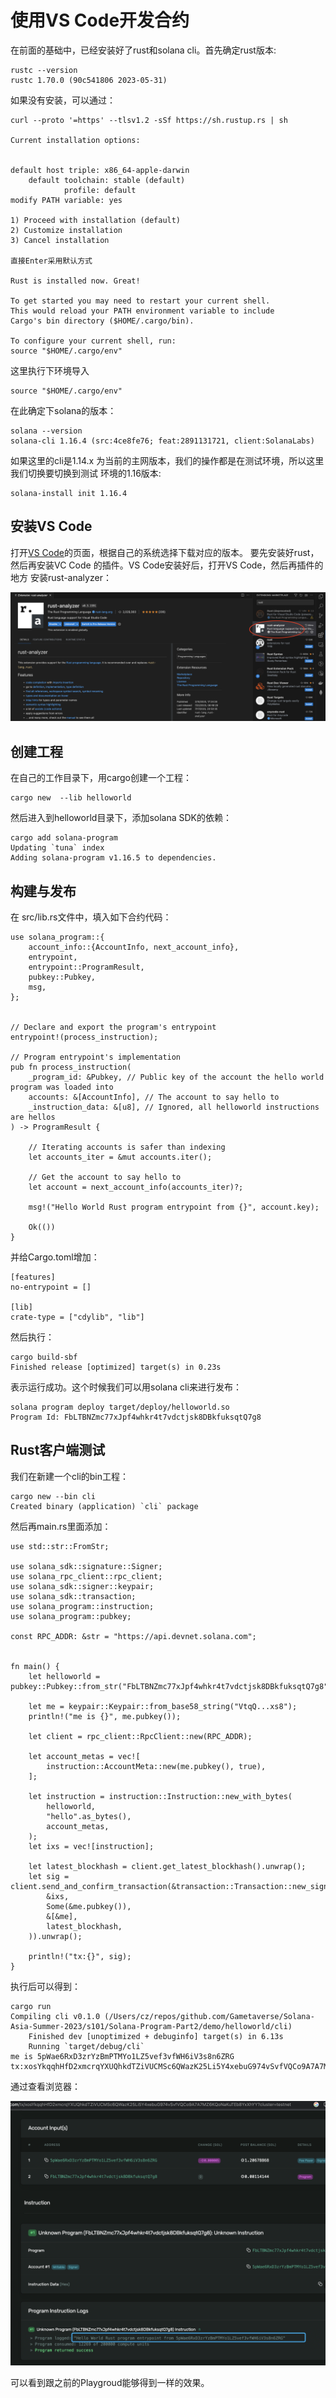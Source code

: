 # 使用VS Code开发合约

在前面的基础中，已经安装好了rust和solana cli。首先确定rust版本:

    rustc --version
    rustc 1.70.0 (90c541806 2023-05-31)

如果没有安装，可以通过：


    curl --proto '=https' --tlsv1.2 -sSf https://sh.rustup.rs | sh

    Current installation options:


    default host triple: x86_64-apple-darwin
        default toolchain: stable (default)
                profile: default
    modify PATH variable: yes

    1) Proceed with installation (default)
    2) Customize installation
    3) Cancel installation

    直接Enter采用默认方式

    Rust is installed now. Great!

    To get started you may need to restart your current shell.
    This would reload your PATH environment variable to include
    Cargo's bin directory ($HOME/.cargo/bin).

    To configure your current shell, run:
    source "$HOME/.cargo/env"

这里执行下环境导入

    source "$HOME/.cargo/env"

在此确定下solana的版本：

    solana --version
    solana-cli 1.16.4 (src:4ce8fe76; feat:2891131721, client:SolanaLabs)

如果这里的cli是1.14.x 为当前的主网版本，我们的操作都是在测试环境，所以这里我们切换要切换到测试
环境的1.16版本:

    solana-install init 1.16.4

## 安装VS Code
打开[VS Code](https://code.visualstudio.com/)的页面，根据自己的系统选择下载对应的版本。
要先安装好rust，然后再安装VC Code 的插件。VS Code安装好后，打开VS Code，然后再插件的地方
安装rust-analyzer：

![](./assets/images/rust_analyzer.png)

## 创建工程

在自己的工作目录下，用cargo创建一个工程：

    cargo new  --lib helloworld

然后进入到helloworld目录下，添加solana SDK的依赖：

    cargo add solana-program
    Updating `tuna` index
    Adding solana-program v1.16.5 to dependencies.

## 构建与发布
在 src/lib.rs文件中，填入如下合约代码：

    use solana_program::{
        account_info::{AccountInfo, next_account_info},
        entrypoint,
        entrypoint::ProgramResult,
        pubkey::Pubkey,
        msg,
    };


    // Declare and export the program's entrypoint
    entrypoint!(process_instruction);

    // Program entrypoint's implementation
    pub fn process_instruction(
        _program_id: &Pubkey, // Public key of the account the hello world program was loaded into
        accounts: &[AccountInfo], // The account to say hello to
        _instruction_data: &[u8], // Ignored, all helloworld instructions are hellos
    ) -> ProgramResult {

        // Iterating accounts is safer than indexing
        let accounts_iter = &mut accounts.iter();

        // Get the account to say hello to
        let account = next_account_info(accounts_iter)?;
                
        msg!("Hello World Rust program entrypoint from {}", account.key);

        Ok(())
    }

并给Cargo.toml增加：

    [features]
    no-entrypoint = []

    [lib]
    crate-type = ["cdylib", "lib"]



然后执行：

    cargo build-sbf
    Finished release [optimized] target(s) in 0.23s

表示运行成功。这个时候我们可以用solana cli来进行发布：
    
    solana program deploy target/deploy/helloworld.so 
    Program Id: FbLTBNZmc77xJpf4whkr4t7vdctjsk8DBkfuksqtQ7g8

## Rust客户端测试

我们在新建一个cli的bin工程：

    cargo new --bin cli
    Created binary (application) `cli` package

然后再main.rs里面添加：

    use std::str::FromStr;

    use solana_sdk::signature::Signer;
    use solana_rpc_client::rpc_client;
    use solana_sdk::signer::keypair;
    use solana_sdk::transaction;
    use solana_program::instruction;
    use solana_program::pubkey;

    const RPC_ADDR: &str = "https://api.devnet.solana.com";


    fn main() {
        let helloworld = pubkey::Pubkey::from_str("FbLTBNZmc77xJpf4whkr4t7vdctjsk8DBkfuksqtQ7g8").unwrap();
        
        let me = keypair::Keypair::from_base58_string("VtqQ...xs8");
        println!("me is {}", me.pubkey());

        let client = rpc_client::RpcClient::new(RPC_ADDR);

        let account_metas = vec![
            instruction::AccountMeta::new(me.pubkey(), true),
        ];

        let instruction = instruction::Instruction::new_with_bytes(
            helloworld,
            "hello".as_bytes(),
            account_metas,
        );
        let ixs = vec![instruction];

        let latest_blockhash = client.get_latest_blockhash().unwrap();
        let sig = client.send_and_confirm_transaction(&transaction::Transaction::new_signed_with_payer(
            &ixs,
            Some(&me.pubkey()),
            &[&me],
            latest_blockhash,
        )).unwrap();

        println!("tx:{}", sig);
    }

执行后可以得到：

    cargo run
    Compiling cli v0.1.0 (/Users/cz/repos/github.com/Gametaverse/Solana-Asia-Summer-2023/s101/Solana-Program-Part2/demo/helloworld/cli)
        Finished dev [unoptimized + debuginfo] target(s) in 6.13s
        Running `target/debug/cli`
    me is 5pWae6RxD3zrYzBmPTMYo1LZ5vef3vfWH6iV3s8n6ZRG
    tx:xosYkqqhHfD2xmcrqYXUQhkdTZiVUCMSc6QWazK25Li5Y4xebuG974vSvfVQCo9A7A7MZ6KQoNaKuTEb8YxXhYY

通过查看浏览器：

![](./assets/images/helloworld.png)

可以看到跟之前的Playgroud能够得到一样的效果。

